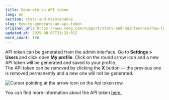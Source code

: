 ```yaml
---
title: Generate an API token
lang: en
section: stats-and-maintenance
slug: how-to-generate-an-api-token
original_url: https://www.voog.com/support/stats-and-maintenance/how-to-generate-an-api-token
updated_at: 2025-08-07T21:25:01Z
word_count: 106
---
```

API token can be generated from the admin interface. Go to **Settings > Users** and click open **My profile**. Click on the round arrow icon and a new API token will be generated and saved to your profile.  
The API token can be removed by clicking the **X** button — the previous one is removed permanently and a new one will not be generated.

![Cursor pointing at the arrow icon on the Api token row.](https://media.voog.com/0000/0036/2183/photos/API_key_generating_block.webp "Cursor pointing at the arrow icon on the Api token row.")

You can find more information about the API token [here.](/developers/api)

